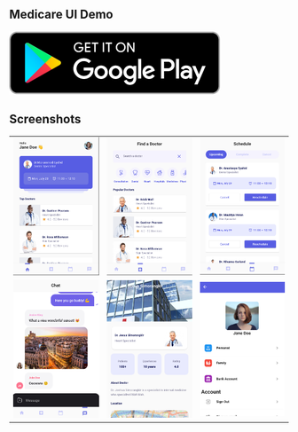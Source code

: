 <h2>Medicare UI Demo</h2>
<div>
<a href="https://play.google.com/store/apps/details?id=vn.vstore.medicare">
    <img width="380" height="114" src="images/gp.png" />
</a>
</div>

<h2>Screenshots</h2>
<table width="100%">
<tr>
    <td ><img src="images/1.png" /></td><td><img src="images/2.png" /></td><td><img src="images/3.png" /></td>
</tr>
<tr>
    <td ><img src="images/4.png" /></td><td><img src="images/5.png" /></td><td><img src="images/6.png" /></td>
</tr>
</table>
